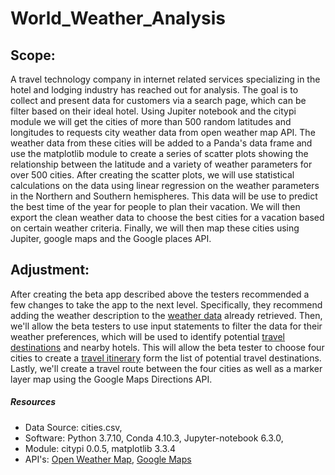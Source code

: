# World_Weather_Analysis

## Scope:
A travel technology company in internet related services specializing in the hotel and lodging industry has reached out for analysis. The goal is to collect and present data for customers via a search page, which can be filter based on their ideal hotel. Using Jupiter notebook and the citypi module we will get the cities of more than 500 random latitudes and longitudes to requests city weather data from open weather map API. The weather data from these cities will be added to a Panda's data frame and use the matplotlib module to create a series of scatter plots showing the relationship between the latitude and a variety of weather parameters for over 500 cities. After creating the scatter plots, we will use statistical calculations on the data using linear regression on the weather parameters in the Northern and Southern hemispheres. This data will be use to predict the best time of the year for people to plan their vacation. We will then export the clean weather data to choose the best cities for a vacation based on certain weather criteria. Finally, we will then map these cities using Jupiter, google maps and the Google places API. 

## Adjustment:
After creating the beta app described above the testers recommended a few changes to take the app to the next level. Specifically, they recommend adding the weather description to the [weather data](https://github.com/kwporras/World_Weather_Analysis/tree/main/Weather_Database) already retrieved. Then, we'll allow the beta testers to use input statements to filter the data for their weather preferences, which will be used to identify potential [travel destinations](https://github.com/kwporras/World_Weather_Analysis/tree/main/Vacation_Search) and nearby hotels. This will allow the beta tester to choose four cities to create a [travel itinerary](https://github.com/kwporras/World_Weather_Analysis/tree/main/Vacation_Itinerary) form the list of potential travel destinations. Lastly, we'll create a travel route between the four cities as well as a marker layer map using the Google Maps Directions API.

##### Resources
- Data Source: cities.csv, 
- Software: Python 3.7.10, Conda 4.10.3, Jupyter-notebook 6.3.0, 
- Module: citypi 0.0.5, matplotlib 3.3.4
- API's: [Open Weather Map](https://openweathermap.org/api), [Google Maps](https://cloud.google.com/maps-platform)


